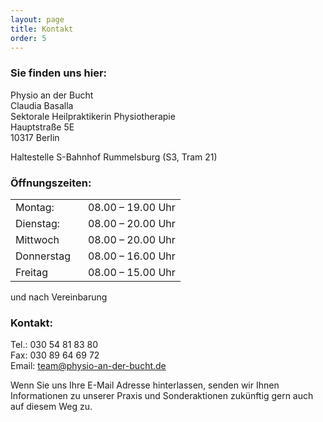 ```yaml
---
layout: page
title: Kontakt
order: 5
---
```


### Sie finden uns hier:

Physio an der Bucht  
Claudia Basalla  
Sektorale Heilpraktikerin Physiotherapie  
Hauptstraße 5E  
10317 Berlin

Haltestelle S-Bahnhof Rummelsburg (S3, Tram 21)
<br/>

### Öffnungszeiten:

<table>
<tr><td style="padding-right:20px">Montag:</td><td>08.00 – 19.00 Uhr</td></tr>
<tr><td style="padding-right:20px">Dienstag:</td><td>08.00 – 20.00 Uhr</td></tr>
<tr><td style="padding-right:20px">Mittwoch</td><td>08.00 – 20.00 Uhr</td></tr>
<tr><td style="padding-right:20px">Donnerstag</td><td>08.00 – 16.00 Uhr</td></tr>
<tr><td style="padding-right:20px">Freitag</td><td>08.00 – 15.00 Uhr</td></tr>
</table>

und nach Vereinbarung
<br/>

### Kontakt:

Tel.: 030 54 81 83 80  
Fax: 030 89 64 69 72  
Email: [team@physio-an-der-bucht.de](mailto:team@physio-an-der-bucht.de)

Wenn Sie uns Ihre E-Mail Adresse hinterlassen, senden wir Ihnen Informationen zu unserer Praxis und Sonderaktionen zukünftig gern auch auf diesem Weg zu.

